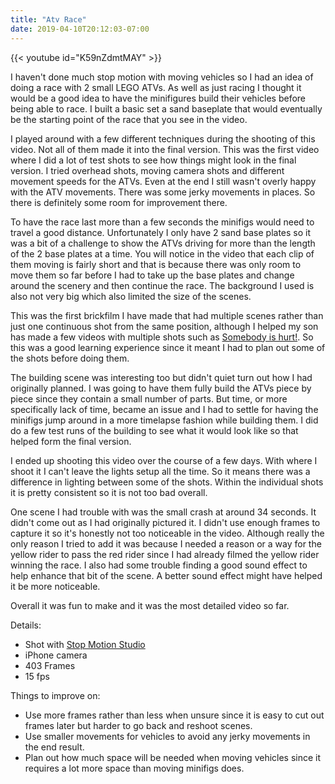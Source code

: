 ```yaml
---
title: "Atv Race"
date: 2019-04-10T20:12:03-07:00
---
```


<!--more-->

{{< youtube id="K59nZdmtMAY" >}}

I haven't done much stop motion with moving vehicles so I had an idea of doing a race with 2 small LEGO ATVs. As well as just racing I thought it would be a good idea to have the minifigures build their vehicles before being able to race. I built a basic set a sand baseplate that would eventually be the starting point of the race that you see in the video.

I played around with a few different techniques during the shooting of this video. Not all of them made it into the final version. This was the first video where I did a lot of test shots to see how things might look in the final version. I tried overhead shots, moving camera shots and different movement speeds for the ATVs. Even at the end I still wasn't overly happy with the ATV movements. There was some jerky movements in places. So there is definitely some room for improvement there.

To have the race last more than a few seconds the minifigs would need to travel a good distance. Unfortunately I only have 2 sand base plates so it was a bit of a challenge to show the ATVs driving for more than the length of the 2 base plates at a time. You will notice in the video that each clip of them moving is fairly short and that is because there was only room to move them so far before I had to take up the base plates and change around the scenery and then continue the race. The background I used is also not very big which also limited the size of the scenes.

This was the first brickfilm I have made that had multiple scenes rather than just one continuous shot from the same position, although I helped my son has made a few videos with multiple shots such as [Somebody is hurt!](https://youtu.be/bKsEBadXASQ "Somebody is hurt!"). So this was a good learning experience since it meant I had to plan out some of the shots before doing them. 

The building scene was interesting too but didn't quiet turn out how I had originally planned. I was going to have them fully build the ATVs piece by piece since they contain a small number of parts. But time, or more specifically lack of time, became an issue and I had to settle for having the minifigs jump around in a more timelapse fashion while building them. I did do a few test runs of the building to see what it would look like so that helped form the final version.

I ended up shooting this video over the course of a few days. With where I shoot it I can't leave the lights setup all the time. So it means there was a difference in lighting between some of the shots. Within the individual shots it is pretty consistent so it is not too bad overall.

One scene I had trouble with was the small crash at around 34 seconds. It didn't come out as I had originally pictured it. I didn't use enough frames to capture it so it's honestly not too noticeable in the video. Although really the only reason I tried to add it was because I needed a reason or a way for the yellow rider to pass the red rider since I had already filmed the yellow rider winning the race. I also had some trouble finding a good sound effect to help enhance that bit of the scene. A better sound effect might have helped it be more noticeable.

Overall it was fun to make and it was the most detailed video so far.


Details:

* Shot with [Stop Motion Studio](https://www.cateater.com/ "cateater - Stop Motion Studio") 
* iPhone camera
* 403 Frames
* 15 fps

Things to improve on:

* Use more frames rather than less when unsure since it is easy to cut out frames later but harder to go back and reshoot scenes.
* Use smaller movements for vehicles to avoid any jerky movements in the end result.
* Plan out how much space will be needed when moving vehicles since it requires a lot more space than moving minifigs does.
